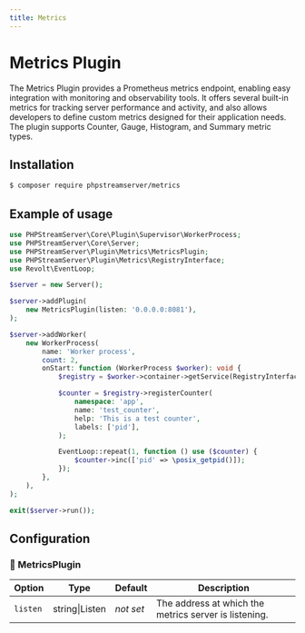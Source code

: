 ```yaml
---
title: Metrics
---
```


# Metrics Plugin

The Metrics Plugin provides a Prometheus metrics endpoint, enabling easy integration with monitoring and observability tools.
It offers several built-in metrics for tracking server performance and activity, and also allows developers to define custom metrics
designed for their application needs.  
The plugin supports Counter, Gauge, Histogram, and Summary metric types.

## Installation

```bash
$ composer require phpstreamserver/metrics
```

## Example of usage

```php title="server.php"
use PHPStreamServer\Core\Plugin\Supervisor\WorkerProcess;
use PHPStreamServer\Core\Server;
use PHPStreamServer\Plugin\Metrics\MetricsPlugin;
use PHPStreamServer\Plugin\Metrics\RegistryInterface;
use Revolt\EventLoop;

$server = new Server();

$server->addPlugin(
    new MetricsPlugin(listen: '0.0.0.0:8081'),
);

$server->addWorker(
    new WorkerProcess(
        name: 'Worker process',
        count: 2,
        onStart: function (WorkerProcess $worker): void {
            $registry = $worker->container->getService(RegistryInterface::class);

            $counter = $registry->registerCounter(
                namespace: 'app',
                name: 'test_counter',
                help: 'This is a test counter',
                labels: ['pid'],
            );

            EventLoop::repeat(1, function () use ($counter) {
                $counter->inc(['pid' => \posix_getpid()]);
            });
        },
    ),
);

exit($server->run());
```

## Configuration

### 🔌 MetricsPlugin

| Option   | Type           | Default        | Description                                           |
|----------|----------------|----------------|-------------------------------------------------------|
| `listen` | string\|Listen | *not&nbsp;set* | The address at which the metrics server is listening. |
